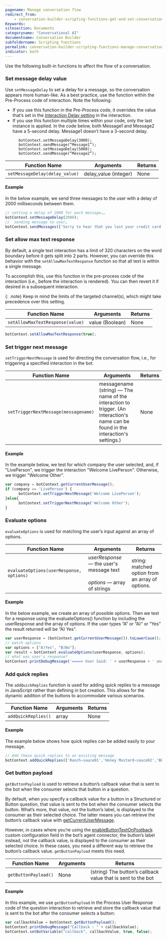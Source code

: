 ```yaml
---
pagename: Manage conversation flow
redirect_from:
    - conversation-builder-scripting-functions-get-and-set-conversation-flow-data.html
Keywords:
sitesection: Documents
categoryname: "Conversational AI"
documentname: Conversation Builder
subfoldername: Scripting functions
permalink: conversation-builder-scripting-functions-manage-conversation-flow.html
indicator: both
---
```


Use the following built-in functions to affect the flow of a conversation.

### Set message delay value

Use `setMessageDelay` to set a delay for a message, so the conversation appears more human-like. As a best practice, use the function within the Pre-Process code of interaction. Note the following:

* If you use this function in the Pre-Process code, it overrides the value that’s set in the [Interaction Delay setting](conversation-builder-interactions-configuration-settings.html#basic-settings) in the interaction.
* If you use this function multiple times within your code, only the last instance is applied. In the code below, both Message1 and Message2 have a 5-second delay. Message1 doesn’t have a 3-second delay.

```
      botContext.setMessageDelay(3000);
      botContext.sendMessage(“Message1”);
      botContext.setMessageDelay(5000);
      botContext.sendMessage(“Message2”);
```

| Function Name | Arguments | Returns |
| --- | --- | --- |
| `setMessageDelay(delay_value)` | delay_value (integer) | None |

#### Example

In the below example, we send three messages to the user with a delay of 2000 milliseconds between them.

```javascript
// setting a delay of 2000 for each message……
botContext.setMessageDelay(2000);
//  sending message to user…
botContext.sendMessages(['Sorry to hear that you lost your credit card.','I just put the stop on your credit card', 'If you find any unauthorized transaction please let us know as soon as possible so we can remove them from your bill']);
```

### Set allow max text response

By default, a single text interaction has a limit of 320 characters on the word boundary before it gets split into 2 parts. However, you can override this behavior with the `setAllowMaxTextResponse` function so that all text is within a single message.

To accomplish this, use this function in the pre-process code of the interaction (i.e., before the interaction is rendered). You can then revert it if desired in a subsequent interaction.

{: .note}
Keep in mind the limits of the targeted channel(s), which might take precedence over this setting.

| Function Name | Arguments | Returns |
| --- | --- | --- |
| `setAllowMaxTextResponse(value)` | value (Boolean) | None |

```javascript
botContext.setAllowMaxTextResponse(true);
```

### Set trigger next message

`setTriggerNextMessage` is used for directing the conversation flow, i.e., for triggering a specified interaction in the bot.

| Function Name | Arguments | Returns |
| --- | --- | --- |
| `setTriggerNextMessage(messagename)` | messagename (string) — The name of the interaction to trigger. (An interaction's name can be found in the interaction's settings.) | None |

#### Example

In the example below, we test for which company the user selected, and, if "LivePerson", we trigger the interaction "Welcome LivePerson". Otherwise, we trigger "Welcome Other".

```javascript
var company = botContext.getCurrentUserMessage();
if (company == 'LivePerson') {
      botContext.setTriggerNextMessage('Welcome LivePerson');
}else{
      botContext.setTriggerNextMessage('Welcome Other');
}
```

### Evaluate options

`evaluateOptions` is used for matching the user’s input against an array of options.

| Function Name | Arguments | Returns |
| --- | --- | --- |
| `evaluateOptions(userResponse, options)` | <em>userResponse</em> — the user's message text<br><br><em>options</em> — array of strings | string: matched option from an array of options. |

#### Example

In the below example, we create an array of possible options. Then we test for a response using the evaluateOptions() function by including the userResponse and the array of options. If the user types “A” or “A)” or “Yes” the result returned will be “A) Yes”.

```javascript
var userResponse = (botContext.getCurrentUserMessage()).toLowerCase();
// match options
var options = ["A)Yes", "B)No"];
var result = botContext.evaluateOptions(userResponse, options);
// what was user's response?
botContext.printDebugMessage('====> User Said: ' + userResponse + ' and MATCH result = '+ result);
```

### Add quick replies

The `addQuickReplies` function is used for adding quick replies to a message in JavaScript rather than defining in bot creation. This allows for the dynamic addition of the buttons to accommodate various scenarios.

| Function Name | Arguments | Returns |
| --- | --- | --- |
| `addQuickReplies()` | array | None |

#### Example

The example below shows how quick replies can be added easily to your message.

```javascript
// Add these quick replies to an existing message
botContext.addQuickReplies(['Ranch~sauce01','Honey Mustard~sauce02','BBQ~sauce03','Hot~sauce04']);
```

### Get button payload

`getButtonPayload` is used to retrieve a button’s callback value that is sent to the bot when the consumer selects that button in a question.

By default, when you specify a callback value for a button in a Structured or Button question, that value is sent to the bot when the consumer selects the button. What’s more, that value, not the button’s label, is displayed to the consumer as their selected choice. The latter means you can retrieve the button’s callback value with [getCurrentUserMessage](conversation-builder-scripting-functions-get-set-session-data.html#get-current-user-message).

However, in cases where you’re using the [enableButtonTextOnPostback](conversation-builder-testing-deployment-deploying-to-conversational-cloud.html#enablebuttontextonpostback) custom configuration field in the bot’s agent connector, the button’s label instead, not the callback value, is displayed to the consumer as their selected choice. In these cases, you need a different way to retrieve the button’s callback value. `getButtonPayload` meets this need.

| Function Name | Arguments | Returns |
| --- | --- | --- |
| `getButtonPayload()` | None | (string) The button’s callback value that is sent to the bot |

#### Example

In this example, we use `getButtonPayload` in the Process User Response code of the question interaction to retrieve and store the callback value that is sent to the bot after the consumer selects a button:

```javascript
var callbackValue = botContext.getButtonPayload();
botContext.printDebugMessage("Callback : " + callbackValue);
botContext.setBotVariable("callback", callbackValue, true, false);
```
